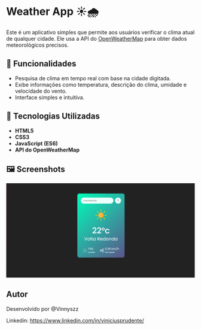 # Weather App ☀️🌧️

Este é um aplicativo simples que permite aos usuários verificar o clima atual de qualquer cidade. Ele usa a API do [OpenWeatherMap](https://openweathermap.org/) para obter dados meteorológicos precisos.

## 🎯 Funcionalidades

- Pesquisa de clima em tempo real com base na cidade digitada.
- Exibe informações como temperatura, descrição do clima, umidade e velocidade do vento.
- Interface simples e intuitiva.

## 🔧 Tecnologias Utilizadas

- **HTML5**
- **CSS3**
- **JavaScript (ES6)**
- **API do OpenWeatherMap**

## 🖼️ Screenshots
![Weather App Screenshot](./images/screenshot1.png)

## Autor
Desenvolvido por @Vinnyszz

Linkedin: https://www.linkedin.com/in/viniciusprudente/
